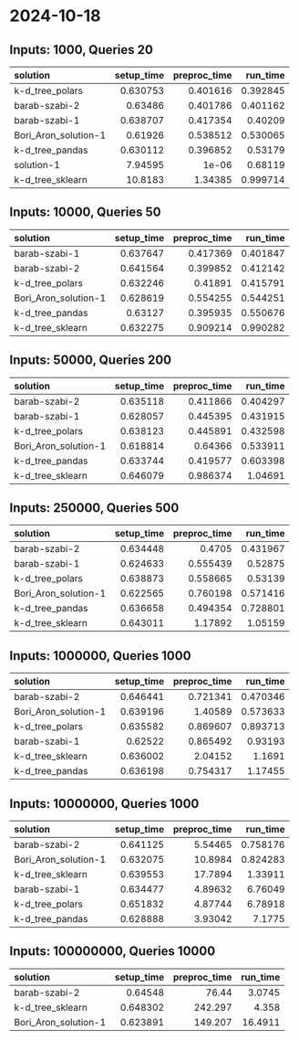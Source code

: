 # 2024-10-18

## Inputs: 1000, Queries 20

| solution             |   setup_time |   preproc_time |   run_time |
|:---------------------|-------------:|---------------:|-----------:|
| k-d_tree_polars      |     0.630753 |       0.401616 |   0.392845 |
| barab-szabi-2        |     0.63486  |       0.401786 |   0.401162 |
| barab-szabi-1        |     0.638707 |       0.417354 |   0.40209  |
| Bori_Aron_solution-1 |     0.61926  |       0.538512 |   0.530065 |
| k-d_tree_pandas      |     0.630112 |       0.396852 |   0.53179  |
| solution-1           |     7.94595  |       1e-06    |   0.68119  |
| k-d_tree_sklearn     |    10.8183   |       1.34385  |   0.999714 |

## Inputs: 10000, Queries 50

| solution             |   setup_time |   preproc_time |   run_time |
|:---------------------|-------------:|---------------:|-----------:|
| barab-szabi-1        |     0.637647 |       0.417369 |   0.401847 |
| barab-szabi-2        |     0.641564 |       0.399852 |   0.412142 |
| k-d_tree_polars      |     0.632246 |       0.41891  |   0.415791 |
| Bori_Aron_solution-1 |     0.628619 |       0.554255 |   0.544251 |
| k-d_tree_pandas      |     0.63127  |       0.395935 |   0.550676 |
| k-d_tree_sklearn     |     0.632275 |       0.909214 |   0.990282 |

## Inputs: 50000, Queries 200

| solution             |   setup_time |   preproc_time |   run_time |
|:---------------------|-------------:|---------------:|-----------:|
| barab-szabi-2        |     0.635118 |       0.411866 |   0.404297 |
| barab-szabi-1        |     0.628057 |       0.445395 |   0.431915 |
| k-d_tree_polars      |     0.638123 |       0.445891 |   0.432598 |
| Bori_Aron_solution-1 |     0.618814 |       0.64366  |   0.533911 |
| k-d_tree_pandas      |     0.633744 |       0.419577 |   0.603398 |
| k-d_tree_sklearn     |     0.646079 |       0.986374 |   1.04691  |

## Inputs: 250000, Queries 500

| solution             |   setup_time |   preproc_time |   run_time |
|:---------------------|-------------:|---------------:|-----------:|
| barab-szabi-2        |     0.634448 |       0.4705   |   0.431967 |
| barab-szabi-1        |     0.624633 |       0.555439 |   0.52875  |
| k-d_tree_polars      |     0.638873 |       0.558665 |   0.53139  |
| Bori_Aron_solution-1 |     0.622565 |       0.760198 |   0.571416 |
| k-d_tree_pandas      |     0.636658 |       0.494354 |   0.728801 |
| k-d_tree_sklearn     |     0.643011 |       1.17892  |   1.05159  |

## Inputs: 1000000, Queries 1000

| solution             |   setup_time |   preproc_time |   run_time |
|:---------------------|-------------:|---------------:|-----------:|
| barab-szabi-2        |     0.646441 |       0.721341 |   0.470346 |
| Bori_Aron_solution-1 |     0.639196 |       1.40589  |   0.573633 |
| k-d_tree_polars      |     0.635582 |       0.869607 |   0.893713 |
| barab-szabi-1        |     0.62522  |       0.865492 |   0.93193  |
| k-d_tree_sklearn     |     0.636002 |       2.04152  |   1.1691   |
| k-d_tree_pandas      |     0.636198 |       0.754317 |   1.17455  |

## Inputs: 10000000, Queries 1000

| solution             |   setup_time |   preproc_time |   run_time |
|:---------------------|-------------:|---------------:|-----------:|
| barab-szabi-2        |     0.641125 |        5.54465 |   0.758176 |
| Bori_Aron_solution-1 |     0.632075 |       10.8984  |   0.824283 |
| k-d_tree_sklearn     |     0.639553 |       17.7894  |   1.33911  |
| barab-szabi-1        |     0.634477 |        4.89632 |   6.76049  |
| k-d_tree_polars      |     0.651832 |        4.87744 |   6.78918  |
| k-d_tree_pandas      |     0.628888 |        3.93042 |   7.1775   |

## Inputs: 100000000, Queries 10000

| solution             |   setup_time |   preproc_time |   run_time |
|:---------------------|-------------:|---------------:|-----------:|
| barab-szabi-2        |     0.64548  |         76.44  |     3.0745 |
| k-d_tree_sklearn     |     0.648302 |        242.297 |     4.358  |
| Bori_Aron_solution-1 |     0.623891 |        149.207 |    16.4911 |